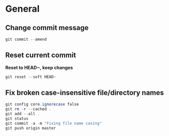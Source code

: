 # General

## Change commit message

```powershell
git commit --amend
```

## Reset current commit

**Reset to HEAD~, keep changes**

```powershell
git reset --soft HEAD~
```

## Fix broken case-insensitive file/directory names

```powershell
git config core.ignorecase false
git rm -r --cached .
git add --all .
git status
git commit -a -m "Fixing file name casing"
git push origin master
```
